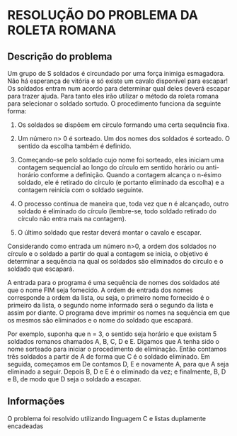 # RESOLUÇÃO DO PROBLEMA DA ROLETA ROMANA

## Descrição do problema
Um grupo de S soldados é circundado por uma força inimiga esmagadora. Não há esperança de vitória e só existe um cavalo disponível para escapar! Os soldados entram num acordo para determinar qual deles deverá escapar para trazer ajuda. Para tanto eles irão utilizar o método da roleta romana para selecionar o soldado sortudo. O procedimento funciona da seguinte forma:

1. Os soldados se dispõem em círculo formando uma certa sequência fixa.

2. Um número n> 0 é sorteado. Um dos nomes dos soldados é sorteado. O sentido da escolha também é definido.

3. Começando-se pelo soldado cujo nome foi sorteado, eles iniciam uma contagem sequencial ao longo do círculo em sentido horário ou anti-horário conforme a definição. Quando a contagem alcança o n-ésimo soldado, ele é retirado do círculo (e portanto eliminado da escolha) e a contagem reinicia com o soldado seguinte.

4. O processo continua de maneira que, toda vez que n é alcançado, outro soldado é eliminado do círculo (lembre-se, todo soldado retirado do círculo não entra mais na contagem).

5. O último soldado que restar deverá montar o cavalo e escapar.

Considerando como entrada um número n>0, a ordem dos soldados no círculo e o soldado a partir do qual a contagem se inicia, o objetivo é determinar a sequência na qual os soldados são eliminados do circulo e o soldado que escapará.

A entrada para o programa é uma sequência de nomes dos soldados até que o nome FIM seja fomecido. A ordem de entrada dos nomes corresponde a ordem da lista, ou seja, o primeiro nome fornecido é o primeiro da lista, o segundo nome informado será o segundo da lista e assim por diante. O programa deve imprimir os nomes na sequência em que os mesmos são eliminados e o nome do
soldado que escapará.

Por exemplo, suponha que n = 3, o sentido seja horário e que existam 5 soldados romanos chamados A, B, C, D e E. Digamos que A tenha sido o nome sorteado para iniciar o procedimento de eliminação. Então contamos três soldados a partir de A de forma que C é o soldado eliminado. Em seguida, começamos em De contamos D, E e novamente A, para que A seja eliminado a seguir. Depois B, D e E é o eliminado da vez; e finalmente, B, D e B, de modo que D seja o soldado a escapar.

## Informações

O problema foi resolvido utilizando linguagem C e listas duplamente encadeadas